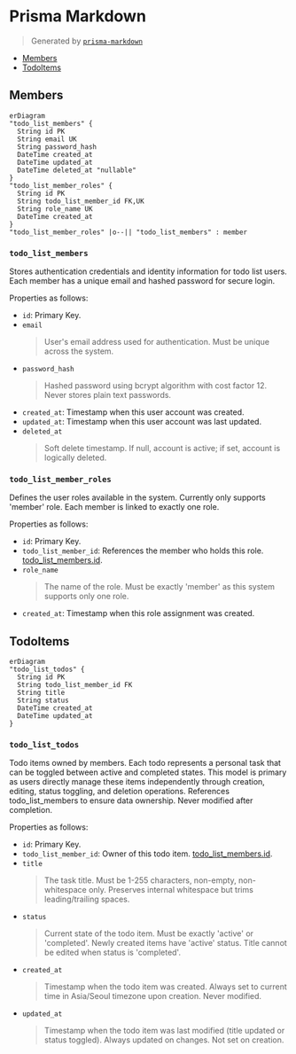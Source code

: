 # Prisma Markdown

> Generated by [`prisma-markdown`](https://github.com/samchon/prisma-markdown)

- [Members](#members)
- [TodoItems](#todoitems)

## Members

```mermaid
erDiagram
"todo_list_members" {
  String id PK
  String email UK
  String password_hash
  DateTime created_at
  DateTime updated_at
  DateTime deleted_at "nullable"
}
"todo_list_member_roles" {
  String id PK
  String todo_list_member_id FK,UK
  String role_name UK
  DateTime created_at
}
"todo_list_member_roles" |o--|| "todo_list_members" : member
```

### `todo_list_members`

Stores authentication credentials and identity information for todo list
users. Each member has a unique email and hashed password for secure
login.

Properties as follows:

- `id`: Primary Key.
- `email`
  > User's email address used for authentication. Must be unique across the
  > system.
- `password_hash`
  > Hashed password using bcrypt algorithm with cost factor 12. Never stores
  > plain text passwords.
- `created_at`: Timestamp when this user account was created.
- `updated_at`: Timestamp when this user account was last updated.
- `deleted_at`
  > Soft delete timestamp. If null, account is active; if set, account is
  > logically deleted.

### `todo_list_member_roles`

Defines the user roles available in the system. Currently only supports
'member' role. Each member is linked to exactly one role.

Properties as follows:

- `id`: Primary Key.
- `todo_list_member_id`: References the member who holds this role. [todo_list_members.id](#todo_list_members).
- `role_name`
  > The name of the role. Must be exactly 'member' as this system supports
  > only one role.
- `created_at`: Timestamp when this role assignment was created.

## TodoItems

```mermaid
erDiagram
"todo_list_todos" {
  String id PK
  String todo_list_member_id FK
  String title
  String status
  DateTime created_at
  DateTime updated_at
}
```

### `todo_list_todos`

Todo items owned by members. Each todo represents a personal task that
can be toggled between active and completed states. This model is primary
as users directly manage these items independently through creation,
editing, status toggling, and deletion operations. References
todo_list_members to ensure data ownership. Never modified after
completion.

Properties as follows:

- `id`: Primary Key.
- `todo_list_member_id`: Owner of this todo item. [todo_list_members.id](#todo_list_members).
- `title`
  > The task title. Must be 1-255 characters, non-empty, non-whitespace only.
  > Preserves internal whitespace but trims leading/trailing spaces.
- `status`
  > Current state of the todo item. Must be exactly 'active' or 'completed'.
  > Newly created items have 'active' status. Title cannot be edited when
  > status is 'completed'.
- `created_at`
  > Timestamp when the todo item was created. Always set to current time in
  > Asia/Seoul timezone upon creation. Never modified.
- `updated_at`
  > Timestamp when the todo item was last modified (title updated or status
  > toggled). Always updated on changes. Not set on creation.
